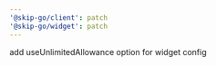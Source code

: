 ```yaml
---
'@skip-go/client': patch
'@skip-go/widget': patch
---
```


add useUnlimitedAllowance option for widget config
